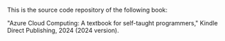 This is the source code repository of the following book:

"Azure Cloud Computing: A textbook for self-taught programmers," Kindle Direct Publishing, 2024 (2024 version).

